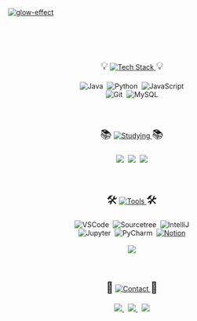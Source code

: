 <!-- 타이틀 부분 -->
<!-- 레트로 게임 컨셉 --> 
<a href="https://fontmeme.com/glow-effect/">
  <img src="https://fontmeme.com/permalink/250522/9076c645fe54954f35d92a96d019b751.png" alt="glow-effect" border="0" />
</a>

<!-- 간격 추가 -->
<br /><br />

<!-- 💡 Tech Stack 💡 -->
<div align="center" style="margin: 40px 0 20px;">
  <span style="font-size: 22px;">💡</span>
  <a href="https://fontmeme.com/pixel-fonts/">
    <img src="https://fontmeme.com/permalink/250522/22cd93f14f9cf2bf2257752b8bdf5be8.png" alt="Tech Stack" />
  </a>
  <span style="font-size: 22px;">💡</span>
</div>

<div align="center">
  <div>
    <img src="https://img.shields.io/badge/Java-007396?style=for-the-badge&logo=java&logoColor=white" alt="Java" />&nbsp;
    <img src="https://img.shields.io/badge/Python-3776AB?style=for-the-badge&logo=python&logoColor=white" alt="Python" />&nbsp;
    <img src="https://img.shields.io/badge/JavaScript-F7DF1E?style=for-the-badge&logo=javascript&logoColor=black" alt="JavaScript" />
  </div>
  <div>
    <img src="https://img.shields.io/badge/Git-F05032?style=for-the-badge&logo=git&logoColor=white" alt="Git" />&nbsp;
    <img src="https://img.shields.io/badge/MySQL-4479A1?style=for-the-badge&logo=mysql&logoColor=white" alt="MySQL" />
  </div>
</div>

<br />

<!-- 📚 Studying 📚 -->
<div align="center" style="margin: 40px 0 20px;">
  <span style="font-size: 22px;">📚</span>
  <a href="https://fontmeme.com/pixel-fonts/">
    <img src="https://fontmeme.com/permalink/250522/11c232e9218d2e281c3b75171119569d.png" alt="Studying" />
  </a>
  <span style="font-size: 22px;">📚</span>
</div>

<div align="center">
  <div>
    <img src="https://img.shields.io/badge/Java%20기초-007396?style=for-the-badge&logo=openjdk&logoColor=white" />&nbsp;
    <img src="https://img.shields.io/badge/코딩테스트-FF7F50?style=for-the-badge&logo=leetcode&logoColor=white" />&nbsp;
    <img src="https://img.shields.io/badge/Python%20복습-3776AB?style=for-the-badge&logo=python&logoColor=white" />
  </div>
</div>

<br />

<!-- 🛠️ Tools 🛠️ -->
<div align="center" style="margin: 40px 0 20px;">
  <span style="font-size: 22px;">🛠️</span>
  <a href="https://fontmeme.com/pixel-fonts/">
    <img src="https://fontmeme.com/permalink/250522/37a6568c628b2290a889df7d704853c9.png" alt="Tools" />
  </a>
  <span style="font-size: 22px;">🛠️</span>
</div>

<div align="center">
  <div>
    <img src="https://img.shields.io/badge/Visual_Studio_Code-007ACC?style=for-the-badge&logo=visual-studio-code&logoColor=white" alt="VSCode" />&nbsp;
    <img src="https://img.shields.io/badge/Sourcetree-0052CC?style=for-the-badge&logo=bitbucket&logoColor=white" alt="Sourcetree" />&nbsp;
    <img src="https://img.shields.io/badge/IntelliJ_IDEA-000000?style=for-the-badge&logo=intellijidea&logoColor=white" alt="IntelliJ" />
  </div>
  <div>
    <img src="https://img.shields.io/badge/Jupyter-F37626?style=for-the-badge&logo=jupyter&logoColor=white" alt="Jupyter" />&nbsp;
    <img src="https://img.shields.io/badge/PyCharm-000000?style=for-the-badge&logo=pycharm&logoColor=white" alt="PyCharm" />&nbsp;
    <a href="https://www.notion.so/4e43974e9bba41a78220cfc4d05f649f" target="_blank" rel="noopener noreferrer">
      <img src="https://img.shields.io/badge/Notion-000000?style=for-the-badge&logo=notion&logoColor=white" alt="Notion" />
    </a>
  </div>
</div>

<br />

<!-- 📊 언어 통계 -->
<div align="center">
  <img src="https://github-readme-stats.vercel.app/api/top-langs/?username=07-augst&layout=compact&theme=tokyonight&hide_title=true" />
</div>

<br />

<!-- 📱 Contact 📱 -->
<div align="center" style="margin: 40px 0 20px;">
  <span style="font-size: 22px;">📱</span>
  <a href="https://fontmeme.com/pixel-fonts/">
    <img src="https://fontmeme.com/permalink/250522/9ace28a59853d58ec1a539896364053f.png" alt="Contact" />
  </a>
  <span style="font-size: 22px;">📱</span>
</div>

<div align="center" style="margin-bottom: 40px;">
  <div>
    <a href="https://rladmsals.tistory.com/" target="_blank" rel="noopener noreferrer">
      <img src="https://img.shields.io/badge/Tistory-FF5722?style=for-the-badge&logo=tistory&logoColor=white" />
    </a>&nbsp;
    <a href="https://github.com/07-augst" target="_blank" rel="noopener noreferrer">
      <img src="https://img.shields.io/badge/GitHub-181717?style=for-the-badge&logo=github&logoColor=white" />
    </a>&nbsp;
    <a href="mailto:dotaeil@naver.com">
      <img src="https://img.shields.io/badge/dotaeil@naver.com-D14836?style=for-the-badge&logo=gmail&logoColor=white" />
    </a>
  </div>
</div>
